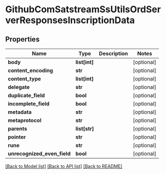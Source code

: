 # GithubComSatstreamSsUtilsOrdServerResponsesInscriptionData

## Properties
Name | Type | Description | Notes
------------ | ------------- | ------------- | -------------
**body** | **list[int]** |  | [optional] 
**content_encoding** | **str** |  | [optional] 
**content_type** | **list[int]** |  | [optional] 
**delegate** | **str** |  | [optional] 
**duplicate_field** | **bool** |  | [optional] 
**incomplete_field** | **bool** |  | [optional] 
**metadata** | **str** |  | [optional] 
**metaprotocol** | **str** |  | [optional] 
**parents** | **list[str]** |  | [optional] 
**pointer** | **str** |  | [optional] 
**rune** | **str** |  | [optional] 
**unrecognized_even_field** | **bool** |  | [optional] 

[[Back to Model list]](../README.md#documentation-for-models) [[Back to API list]](../README.md#documentation-for-api-endpoints) [[Back to README]](../README.md)

